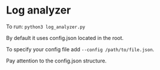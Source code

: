 # Log analyzer

To run:
`python3 log_analyzer.py`

By default it uses config.json located in the root.

To specify your config file add `--config /path/to/file.json`.

Pay attention to the config.json structure.